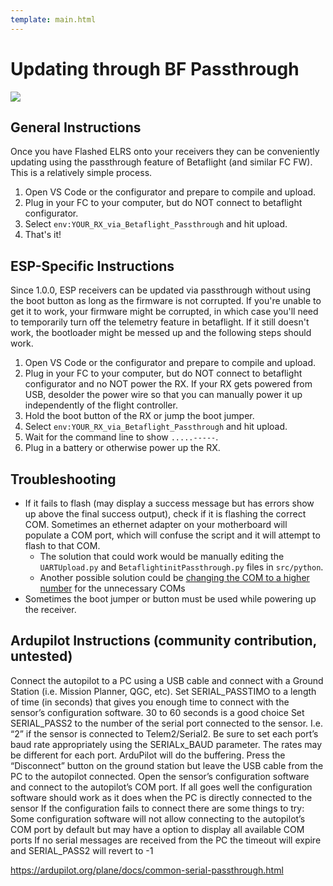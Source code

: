 ```yaml
---
template: main.html
---
```

# Updating through BF Passthrough

<img src="https://raw.githubusercontent.com/ExpressLRS/ExpressLRS-Hardware/master/img/software.png">

## General Instructions

Once you have Flashed ELRS onto your receivers they can be conveniently updating using the passthrough feature of Betaflight (and similar FC FW). This is a relatively simple process.
  
1. Open VS Code or the configurator and prepare to compile and upload.  
2. Plug in your FC to your computer, but do NOT connect to betaflight configurator.  
3. Select `env:YOUR_RX_via_Betaflight_Passthrough` and hit upload.  
4. That's it!

## ESP-Specific Instructions

Since 1.0.0, ESP receivers can be updated via passthrough without using the boot button as long as the firmware is not corrupted. If you're unable to get it to work, your firmware might be corrupted, in which case you'll need to temporarily turn off the telemetry feature in betaflight. If it still doesn't work, the bootloader might be messed up and the following steps should work.

1. Open VS Code or the configurator and prepare to compile and upload.  
2. Plug in your FC to your computer, but do NOT connect to betaflight configurator and no NOT power the RX. If your RX gets powered from USB, desolder the power wire so that you can manually power it up independently of the flight controller.  
3. Hold the boot button of the RX or jump the boot jumper.  
4. Select `env:YOUR_RX_via_Betaflight_Passthrough` and hit upload.  
5. Wait for the command line to show `.....-----`.  
6. Plug in a battery or otherwise power up the RX.

## Troubleshooting

- If it fails to flash (may display a success message but has errors show up above the final success output), check if it is flashing the correct COM. Sometimes an ethernet adapter on your motherboard will populate a COM port, which will confuse the script and it will attempt to flash to that COM. 
   - The solution that could work would be manually editing the `UARTUpload.py` and `BetaflightinitPassthrough.py` files in `src/python`.
   - Another possible solution could be [changing the COM to a higher number](http://www.co2meters.com/Documentation/AppNotes/AN134-Change-COM-Ports.pdf) for the unnecessary COMs 
- Sometimes the boot jumper or button must be used while powering up the receiver.

## Ardupilot Instructions (community contribution, untested)

Connect the autopilot to a PC using a USB cable and connect with a Ground Station (i.e. Mission Planner, QGC, etc).
Set SERIAL_PASSTIMO to a length of time (in seconds) that gives you enough time to connect with the sensor’s configuration software. 30 to 60 seconds is a good choice
Set SERIAL_PASS2 to the number of the serial port connected to the sensor. I.e. “2” if the sensor is connected to Telem2/Serial2.
Be sure to set each port’s baud rate appropriately using the SERIALx_BAUD parameter. The rates may be different for each port. ArduPilot will do the buffering.
Press the “Disconnect” button on the ground station but leave the USB cable from the PC to the autopilot connected.
Open the sensor’s configuration software and connect to the autopilot’s COM port. If all goes well the configuration software should work as it does when the PC is directly connected to the sensor
If the configuration fails to connect there are some things to try:
Some configuration software will not allow connecting to the autopilot’s COM port by default but may have a option to display all available COM ports
If no serial messages are received from the PC the timeout will expire and SERIAL_PASS2 will revert to -1

https://ardupilot.org/plane/docs/common-serial-passthrough.html
